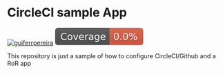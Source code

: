 # CircleCI sample App

[![guiferrpereira](https://circleci.com/gh/guiferrpereira/circleci_sample.svg)](https://app.circleci.com/pipelines/github/guiferrpereira/circleci_sample)
![guiferrpereira](https://raw.githubusercontent.com/guiferrpereira/coverage/master/circleci_sample/main/badge.svg)

This repository is just a sample of how to configure CircleCI/Github and a RoR app
